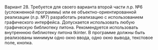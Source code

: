 Вариант 28. Требуется для своего варианта второй части л.р. №6 (усложненной программы) или ее объектно-ориентированной реализации (л.р. №7) разработать реализацию с использованием графического интерфейса. Допускается использовать любую графическую библиотеку питона.  Рекомендуется использовать внутреннюю библиотеку питона  tkinter. В программе должны быть реализованы минимум одно окно ввода, одно окно вывода, текстовое поле, кнопка.

